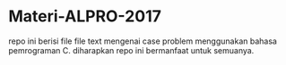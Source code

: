 # Materi-ALPRO-2017

repo ini berisi file file text mengenai case problem menggunakan bahasa pemrograman C.
diharapkan repo ini bermanfaat untuk semuanya.
